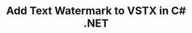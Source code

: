 ---
############################# Static ############################
layout: "autogen"
draft: false
path: "watermark/net/add/text/vstx/"
otherformats: PDF WORD EXCEL IMAGE VISIO DOC DOT DOCX DOCM DOTX DOTM RTF TXT XLSX XLSM XLTM XLT XLTX XLS XLSB XLAM SXC PPTX PPTM PPSX PPSM POTM POT POTX PPT PPS ODT BMP GIF JPEG JP2 PNG TIFF WEBP VSD VDX VSDX VSX VSSX VSDM VSSM VSTM VTX VDW VSS VST

############################# Head ############################
head_title: "Add Text Watermark to VSTX in C#, ASP.NET, VB.NET"
head_description: ".NET library to add text watermark to VSTX file in C#, ASP.NET, VB.NET & .NET Core applications using GroupDocs.Watermark APIs for .NET."

############################# Header ############################
title: "Add Text Watermark to VSTX in C# .NET"
description: "Adding text watermark to VSTX file in C#, ASP.NET, VB.NET & .NET Core applications. Manage the watermark size, font type, rotation angle and position of the watermark on the document pages, as you may need."

############################# SubMenu ############################
submenu:
    enable: true

############################# About ############################
about:
    enable: true
    title: "GroupDocs.Watermark for .NET API"
    content: |
        GroupDocs.Watermark for .NET is a complete watermarks management solution for .NET applications. Developers can quickly perform watermarks manipulation operations like; add, edit, search and delete different types of watermarks from within documents of all popular file formats. It supports working with text and image watermarks in a variety of documents including PDF, Microsoft Word, Excel, PowerPoint, Visio, Email and image formats.
        
        GroupDocs.Watermark APIs are well supported on all major operating systems and platforms including .NET Framework, .NET Standard, .NET Core, Mono and Xamarin.

############################# Steps ############################
steps:
    enable: true
    title_left: "Add Text Watermark to VSTX File in .NET"
    content_left: |
        [GroupDocs.Watermark](https://products.groupdocs.com/watermark/net/) makes it easy for .NET developers to add text watermarks in their applications by implementing a few easy steps.

        *   Instantiate **Watermarker** with input VSTX document.
        *   Initialize the **Font** to be used for watermark.
        *   Create the **TextWatermark** object.
        *   Set watermark properties (alignment, color etc).
        *   Add watermark to the watermarker and generate output document.
        
    title_right: "System Requirements"
    content_right: |
        Before executing the code example below, please make sure that you have the following prerequisites installled on your system.

        *   Operating Systems: Microsoft Windows, Linux, MacOS
        *   Development Environments: Visual Studio, Xamarin, MonoDevelop
        *   Frameworks: .NET Framework, .NET Standard, .NET Core, Mono
        *   Download the latest version of GroupDocs.Watermark for .NET from [Nuget](https://www.nuget.org/packages/GroupDocs.Watermark)
        
    code: |
        ```cs
        // Add text watermark to VSTX in C#, ASP.NET, VB.NET & .NET Core applications
        // Instantiate Watermarker with input VSTX document
        using (Watermarker watermarker = new Watermarker(input.vstx))
          {
            // Initialize the Font to be used for watermark
            Font font = new Font("Arial", 19, FontStyle.Bold | FontStyle.Italic);
            
            // Create the TextWatermark object
            TextWatermark watermark = new TextWatermark("my watermark", font);

            // Set watermark properties
            watermark.ForegroundColor = Color.Red;
            watermark.BackgroundColor = Color.Blue;
            watermark.TextAlignment = TextAlignment.Right;
            watermark.Opacity = 0.5;

            // Add watermark and save watermarked image
            watermarker.Add(watermark);
            watermarker.Save(output.vstx);
          }
        ```        

demos:
    enable: true
        

about_formats:
    enable: true


more_formats:
    enable: true


back_to_top:
    enable: true
---